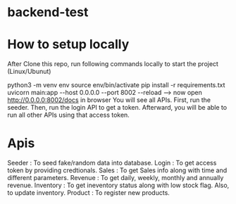 # backend-test

# How to setup locally
 After Clone this repo, run following commands locally to start the project (Linux/Ubunut)

python3 -m venv env
source env/bin/activate
pip install -r requirements.txt
uvicorn main:app --host 0.0.0.0 --port 8002 --reload --> now open http://0.0.0.0:8002/docs in browser
You will see all APIs.
First, run the seeder. Then, run the login API to get a token. Afterward, you will be able to run all other APIs using that access token.

# Apis

Seeder : To seed fake/random data into database.
Login : To get access token by providing credtionals.
Sales : To get Sales info along with time and different parameters.
Revenue : To get daily, weekly, monthly and annually revenue.
Inventory : To get ineventory status along with low stock flag. Also, to update inventory.
Product : To register new products.
